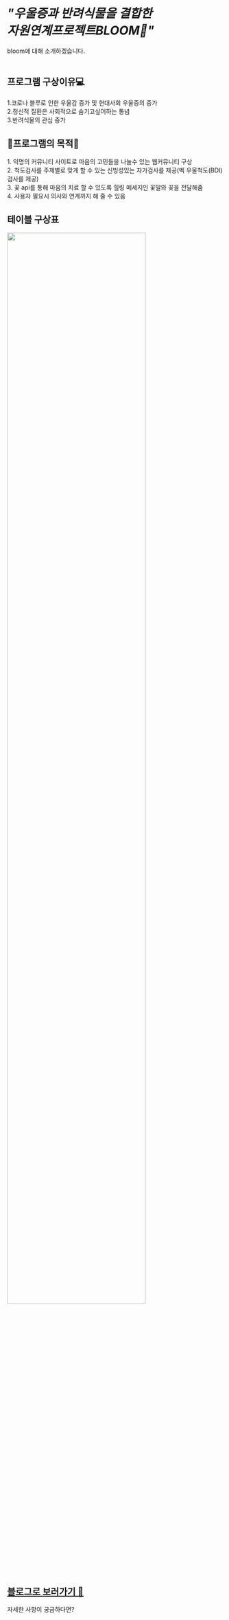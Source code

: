 <br><br>
<h1><em>"우울증과 반려식물을 결합한<br> 자원연계프로젝트BLOOM🌺"</em></h1>
bloom에 대해 소개하겠습니다.
<br><br>
<h2>프로그램 구상이유💻</h2>

1.코로나 블루로 인한 우울감 증가 및 현대사회 우울증의 증가 <br>
2.정신적 질환은 사회적으로 숨기고싶어하는 통념<br>
3.반려식물의 관심 증가<br>

<h2>🌼프로그램의 목적🌼</h2>
1. 익명의 커뮤니티 사이트로 마음의 고민들을 나눌수 있는 웹커뮤니티 구상<br>
2. 척도검사를 주제별로 맞게 할 수 있는 신빙성있는 자가검사를 제공(벡 우울척도(BDI) 검사를 제공)<br>
3. 꽃 api를 통해 마음의 치료 할 수 있도록 힐링 메세지인 꽃말와 꽃을 전달해줌 <br>
4. 사용자 필요시 의사와 연계까지 해 줄 수 있음<br>


<h2>테이블 구상표</h2>
<img width="80%" src="https://user-images.githubusercontent.com/117284093/226497559-ab2378c4-1d47-4cc5-9a40-5d5680db382b.png"/>

<h2><a href="https://blog.naver.com/1313dls/223036460416">블로그로 보러가기 💌</a></h2>
자세한 사항이 궁금하다면?
<br>
